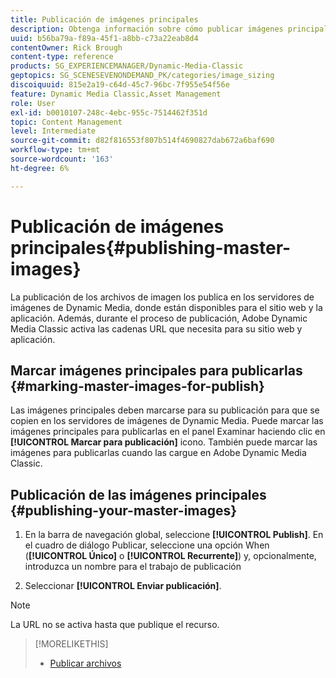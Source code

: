 ```yaml
---
title: Publicación de imágenes principales
description: Obtenga información sobre cómo publicar imágenes principales desde Adobe Dynamic Media Classic.
uuid: b56ba79a-f89a-45f1-a8bb-c73a22eab8d4
contentOwner: Rick Brough
content-type: reference
products: SG_EXPERIENCEMANAGER/Dynamic-Media-Classic
geptopics: SG_SCENESEVENONDEMAND_PK/categories/image_sizing
discoiquuid: 815e2a19-c64d-45c7-96bc-7f955e54f56e
feature: Dynamic Media Classic,Asset Management
role: User
exl-id: b0010107-248c-4ebc-955c-7514462f351d
topic: Content Management
level: Intermediate
source-git-commit: d82f816553f807b514f4690827dab672a6baf690
workflow-type: tm+mt
source-wordcount: '163'
ht-degree: 6%

---
```


# Publicación de imágenes principales{#publishing-master-images}

La publicación de los archivos de imagen los publica en los servidores de imágenes de Dynamic Media, donde están disponibles para el sitio web y la aplicación. Además, durante el proceso de publicación, Adobe Dynamic Media Classic activa las cadenas URL que necesita para su sitio web y aplicación.

## Marcar imágenes principales para publicarlas {#marking-master-images-for-publish}

Las imágenes principales deben marcarse para su publicación para que se copien en los servidores de imágenes de Dynamic Media. Puede marcar las imágenes principales para publicarlas en el panel Examinar haciendo clic en **[!UICONTROL Marcar para publicación]** icono. También puede marcar las imágenes para publicarlas cuando las cargue en Adobe Dynamic Media Classic.

## Publicación de las imágenes principales {#publishing-your-master-images}

1. En la barra de navegación global, seleccione **[!UICONTROL Publish]**. En el cuadro de diálogo Publicar, seleccione una opción When (**[!UICONTROL Único]** o **[!UICONTROL Recurrente]**) y, opcionalmente, introduzca un nombre para el trabajo de publicación

1. Seleccionar **[!UICONTROL Enviar publicación]**.

>[!NOTE]
>
>La URL no se activa hasta que publique el recurso.

>[!MORELIKETHIS]
>
>* [Publicar archivos](publishing-files.md#publishing_files)
